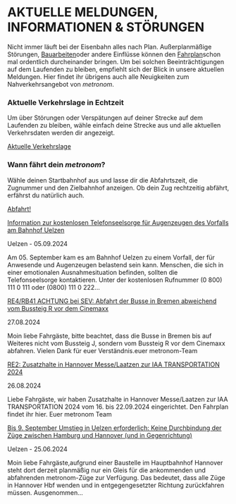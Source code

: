 AKTUELLE MELDUNGEN, INFORMATIONEN & STÖRUNGEN
==========

Nicht immer läuft bei der Eisenbahn alles nach Plan. Außerplanmäßige Störungen, [Bauarbeiten](https://www.der-metronom.de/fahrplan/baustellen-uebersicht/)oder andere Einflüsse können den [Fahrplan](https://www.der-metronom.de/fahrplan/regelfahrplan/)schon mal ordentlich durcheinander bringen. Um bei solchen Beeinträchtigungen auf dem Laufenden zu bleiben, empfiehlt sich der Blick in unsere aktuellen Meldungen. Hier findet ihr übrigens auch alle Neuigkeiten zum Nahverkehrsangebot von *metronom*.

### Aktuelle Verkehrslage in Echtzeit ###

Um über Störungen oder Verspätungen auf deiner Strecke auf dem Laufenden zu bleiben, wähle einfach deine Strecke aus und alle aktuellen Verkehrsdaten werden dir angezeigt.

[Aktuelle Verkehrslage](https://www.der-metronom.de/fahrplan/aktuelle-verkehrslage/)

### Wann fährt dein *metronom*? ###

Wähle deinen Startbahnhof aus und lasse dir die Abfahrtszeit, die Zugnummer und den Zielbahnhof anzeigen. Ob dein Zug rechtzeitig abfährt, erfährst du natürlich auch.

[Abfahrt!](https://www.der-metronom.de/fahrplan/wann-faehrt-mein-metronom/)

[Information zur kostenlosen Telefonseelsorge für Augenzeugen des Vorfalls am Bahnhof Uelzen](https://www.der-metronom.de/aktuell/information-zur-kostenlosen-telefonseelsorge-fuer-augenzeugen-des-vorfalls-am-bahnhof-uelzen/)

 Uelzen - 05.09.2024

Am 05. September kam es am Bahnhof Uelzen zu einem Vorfall, der für Anwesende und Augenzeugen belastend sein kann. Menschen, die sich in einer emotionalen Ausnahmesituation befinden, sollten die Telefonseelsorge kontaktieren. Unter der kostenlosen Rufnummer (0 800) 111 0 111 oder (0800) 111 0 222...

[RE4/RB41 ACHTUNG bei SEV: Abfahrt der Busse in Bremen abweichend vom Bussteig R vor dem Cinemaxx](https://www.der-metronom.de/aktuell/re4-rb41-achtung-bei-sev-abfahrt-der-busse-in-bremen-abweichend-vom-bussteig-r-vor-dem-cinemaxx/)

 27.08.2024

Moin liebe Fahrgäste,
bitte beachtet, dass die Busse in Bremen bis auf Weiteres nicht vom Bussteig J, sondern vom Bussteig R vor dem Cinemaxx abfahren.
Vielen Dank für euer Verständnis.euer metronom-Team

[RE2: Zusatzhalte in Hannover Messe/Laatzen zur IAA TRANSPORTATION 2024](https://www.der-metronom.de/aktuell/re2-zusatzhalte-in-hannover-messe-laatzen-zur-iaa-transportation-2024/)

 26.08.2024

Liebe Fahrgäste,
wir haben Zusatzhalte in Hannover Messe/Laatzen zur IAA TRANSPORTATION 2024 vom 16. bis 22.09.2024 eingerichtet. Den Fahrplan findet ihr hier.
Euer metronom Team

[Bis 9. September Umstieg in Uelzen erforderlich: Keine Durchbindung der Züge zwischen Hamburg und Hannover (und in Gegenrichtung)](https://www.der-metronom.de/aktuell/bis-9-september-umstieg-in-uelzen-erforderlich-keine-durchbindung-der-zuege-zwischen-hamburg-und-hannover-und-in-gegenrichtung/)

 Uelzen - 25.06.2024

Moin liebe Fahrgäste,aufgrund einer Baustelle im Hauptbahnhof Hannover steht dort derzeit planmäßig nur ein Gleis für die ankommenden und abfahrenden metronom-Züge zur Verfügung. Das bedeutet, dass alle Züge in Hannover Hbf wenden und in entgegengesetzter Richtung zurückfahren müssen. Ausgenommen...
